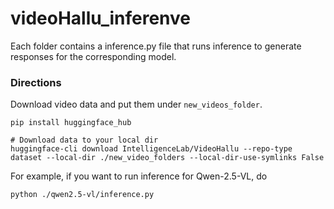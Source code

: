 # videoHallu_inferenve

Each folder contains a inference.py file that runs inference to generate responses for the corresponding model.

### Directions

Download video data and put them under ```new_videos_folder```.

```
pip install huggingface_hub

# Download data to your local dir
huggingface-cli download IntelligenceLab/VideoHallu --repo-type dataset --local-dir ./new_video_folders --local-dir-use-symlinks False
```

For example, if you want to run inference for Qwen-2.5-VL, do 
```
python ./qwen2.5-vl/inference.py
```


